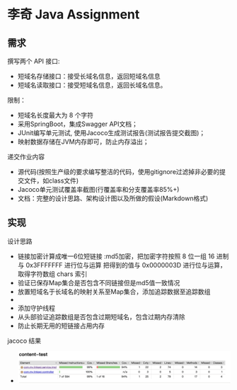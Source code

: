 # 李奇 Java Assignment

## 需求

撰写两个 API 接口:
- 短域名存储接口：接受长域名信息，返回短域名信息
- 短域名读取接口：接受短域名信息，返回长域名信息。

限制：
- 短域名长度最大为 8 个字符
- 采用SpringBoot，集成Swagger API文档；
- JUnit编写单元测试, 使用Jacoco生成测试报告(测试报告提交截图)；
- 映射数据存储在JVM内存即可，防止内存溢出；

递交作业内容

- 源代码(按照生产级的要求编写整洁的代码，使用gitignore过滤掉非必要的提交文件，如class文件)
- Jacoco单元测试覆盖率截图(行覆盖率和分支覆盖率85%+)
- 文档：完整的设计思路、架构设计图以及所做的假设(Markdown格式)

## 实现

设计思路
- 链接加密计算成唯一6位短链接 :md5加密，把加密字符按照 8 位一组 16 进制与 0x3FFFFFFF 进行位与运算 把得到的值与 0x0000003D 进行位与运算，取得字符数组 chars 索引
- 验证已保存Map集合是否包含不同链接但是md5值一致情况
- 放置短域名于长域名的映射关系至Map集合，添加追踪数据至追踪数组
- 
- 添加守护线程
- 从头部验证追踪数组是否包含过期短域名，包含过期内存清除
- 防止长期无用的短链接占用内存

jacoco 结果
- ![](1639907269501.jpg)

